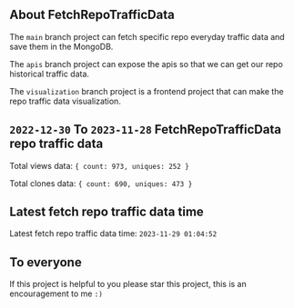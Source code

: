 ## About FetchRepoTrafficData

The `main` branch project can fetch specific repo everyday traffic data and save them in the MongoDB.

The `apis` branch project can expose the apis so that we can get our repo historical traffic data.

The `visualization` branch project is a frontend project that can make the repo traffic data visualization.

## `2022-12-30` To `2023-11-28` FetchRepoTrafficData repo traffic data

Total views data: `{ count: 973, uniques: 252 }`

Total clones data: `{ count: 690, uniques: 473 }`

## Latest fetch repo traffic data time

Latest fetch repo traffic data time: `2023-11-29 01:04:52`

## To everyone

If this project is helpful to you please star this project, this is an encouragement to me `:)`



